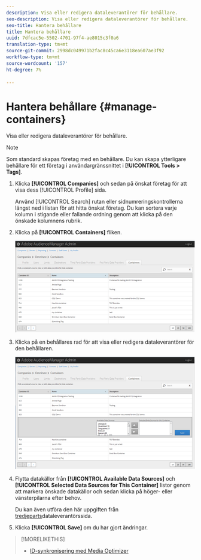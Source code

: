 ```yaml
---
description: Visa eller redigera dataleverantörer för behållare.
seo-description: Visa eller redigera dataleverantörer för behållare.
seo-title: Hantera behållare
title: Hantera behållare
uuid: 7dfcac5e-5502-4701-97f4-ae8015c3f0a6
translation-type: tm+mt
source-git-commit: 2998dc049971b2fac8c45ca6e3118ea607ae3f92
workflow-type: tm+mt
source-wordcount: '157'
ht-degree: 7%

---
```



# Hantera behållare {#manage-containers}

Visa eller redigera dataleverantörer för behållare.

<!-- t_containers.xml -->

>[!NOTE]
>
>Som standard skapas företag med en behållare. Du kan skapa ytterligare behållare för ett företag i användargränssnittet i **[!UICONTROL Tools > Tags]**.

1. Klicka **[!UICONTROL Companies]** och sedan på önskat företag för att visa dess [!UICONTROL Profile] sida.

   Använd [!UICONTROL Search] rutan eller sidnumreringskontrollerna längst ned i listan för att hitta önskat företag. Du kan sortera varje kolumn i stigande eller fallande ordning genom att klicka på den önskade kolumnens rubrik.

1. Klicka på **[!UICONTROL Containers]** fliken.

   ![](assets/containers.png)

1. Klicka på en behållares rad för att visa eller redigera dataleverantörer för den behållaren.

   ![Stegresultat](assets/containers_edit.png)

1. Flytta datakällor från **[!UICONTROL Available Data Sources]** och **[!UICONTROL Selected Data Sources for This Container]** listor genom att markera önskade datakällor och sedan klicka på höger- eller vänsterpilarna efter behov.

   Du kan även utföra den här uppgiften från [tredjeparts](../companies/admin-third-party-providers.md#task_E942DD674D794BA6B8EFD52FD866E689)dataleverantörssida.

1. Klicka **[!UICONTROL Save]** om du har gjort ändringar.

>[!MORELIKETHIS]
>
>* [ID-synkronisering med Media Optimizer](../companies/admin-amo-sync.md#concept_2B5537233DAA4860B3503B344F937D83)

